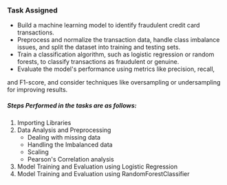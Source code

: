 ### Task Assigned
* Build a machine learning model to identify fraudulent credit card transactions.
* Preprocess and normalize the transaction data, handle class imbalance issues, and split the dataset into training and testing sets.
* Train a classification algorithm, such as logistic regression or random forests, to classify transactions as fraudulent or genuine.
* Evaluate the model's performance using metrics like precision, recall,

and F1-score, and consider techniques like oversampling or
undersampling for improving results.

##### Steps Performed in the tasks are as follows:
1. Importing Libraries
2. Data Analysis and Preprocessing
    * Dealing with missing data
    * Handling the Imbalanced data
    * Scaling
    * Pearson's Correlation analysis
3. Model Training and Evaluation using Logistic Regression
4. Model Training and Evaluation using RandomForestClassifier
